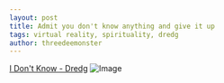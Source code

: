 ```yaml
---
layout: post
title: Admit you don't know anything and give it up
tags: virtual reality, spirituality, dredg
author: threedeemonster
---
```


[I Don't Know - Dredg](https://youtu.be/t25q92grpbc)
![Image](https://threedeemonster.mo.cloudinary.net/assets/i-dont-know.webp)


